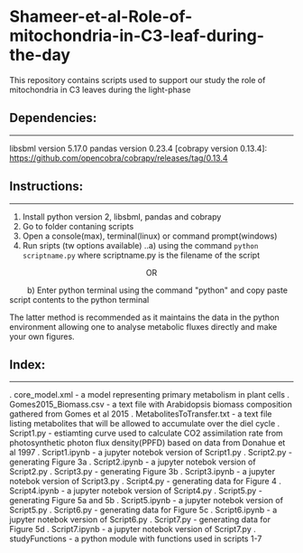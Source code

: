 # Shameer-et-al-Role-of-mitochondria-in-C3-leaf-during-the-day
This repository contains scripts used to support our study the role of mitochondria in C3 leaves during the light-phase

## Dependencies:
-------------------
libsbml version 5.17.0
pandas version 0.23.4
[cobrapy version 0.13.4]: https://github.com/opencobra/cobrapy/releases/tag/0.13.4

## Instructions:
-------------------
1. Install python version 2, libsbml, pandas and cobrapy
2. Go to folder contaning scripts
3. Open a console(max), terminal(linux) or command prompt(windows)
4. Run sripts (tw options available)
..a) using the command `python scriptname.py` where scriptname.py is the filename of the script
<p align='center'>
  OR
</p>
<p>
  &nbsp&nbsp&nbsp&nbsp&nbsp&nbsp&nbsp b) Enter python terminal using the command "python" and copy paste script contents to the python terminal
</p>

  
The latter method is recommended as it maintains the data in the python environment allowing one to analyse metabolic fluxes directly and make your own figures.

## Index:
-------------------
. core_model.xml - a model representing primary metabolism in plant cells
. Gomes2015_Biomass.csv - a text file with Arabidopsis biomass composition gathered from Gomes et al 2015
. MetabolitesToTransfer.txt - a text file listing metabolites that will be allowed to accumulate over the diel cycle
. Script1.py - estiamting curve used to calculate CO2 assimilation rate from photosynthetic photon flux density(PPFD) based on data from Donahue et al 1997
. Script1.ipynb - a jupyter notebok version of Script1.py 
. Script2.py - generating Figure 3a
. Script2.ipynb - a jupyter notebok version of Script2.py 
. Script3.py - generating Figure 3b
. Script3.ipynb - a jupyter notebok version of Script3.py 
. Script4.py - generating data for Figure 4
. Script4.ipynb - a jupyter notebok version of Script4.py 
. Script5.py - generating Figure 5a and 5b
. Script5.ipynb - a jupyter notebok version of Script5.py 
. Script6.py - generating data for Figure 5c
. Script6.ipynb - a jupyter notebok version of Script6.py 
. Script7.py - generating data for Figure 5d
. Script7.ipynb - a jupyter notebok version of Script7.py 
. studyFunctions - a python module with functions used in scripts 1-7
